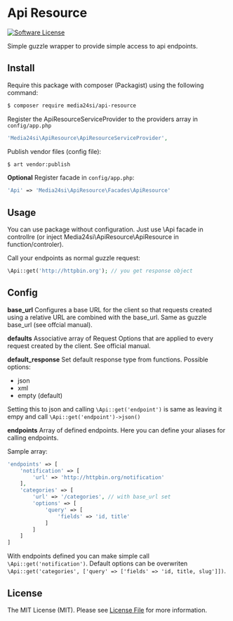 # Api Resource

[![Software License](https://img.shields.io/badge/license-MIT-brightgreen.svg?style=flat-square)](LICENSE)

Simple guzzle wrapper to provide simple access to api endpoints.

## Install

Require this package with composer (Packagist) using the following command:

``` bash
$ composer require media24si/api-resource
```

Register the ApiResourceServiceProvider to the providers array in `config/app.php`

``` php
'Media24si\ApiResource\ApiResourceServiceProvider',
```

Publish vendor files (config file):
``` bash
$ art vendor:publish
```

**Optional**
Register facade in `config/app.php`:
``` php
'Api' => 'Media24si\ApiResource\Facades\ApiResource'
```

## Usage

You can use package without configuration. Just use \Api facade in controllre (or inject Media24si\ApiResource\ApiResource in function/controler).

Call your endpoints as normal guzzle request:
``` php
\Api::get('http://httpbin.org'); // you get response object
```

## Config

**base_url**
Configures a base URL for the client so that requests created using a relative URL are combined with the base_url. Same as guzzle base_url (see offcial manual).

**defaults**
Associative array of Request Options that are applied to every request created by the client. See official manual.

**default_response**
Set default response type from functions.
Possible options:
- json
- xml
- empty (default)

Setting this to json and calling `\Api::get('endpoint')` is same as leaving it empy and call `\Api::get('endpoint')->json()`

**endpoints**
Array of defined endpoints. Here you can define your aliases for calling endpoints.

Sample array:
``` php
'endpoints' => [
	'notification' => [
		'url' => 'http://httpbin.org/notification'
	],
	'categories' => [
		'url' => '/categories', // with base_url set
		'options' => [
			'query' => [
				'fields' => 'id, title'
			]
		]
	]
]
```

With endpoints defined you can make simple call `\Api::get('notification')`.
Default options can be overwriten `\Api::get('categories', ['query' => ['fields' => 'id, title, slug']])`.

## License

The MIT License (MIT). Please see [License File](LICENSE.md) for more information.